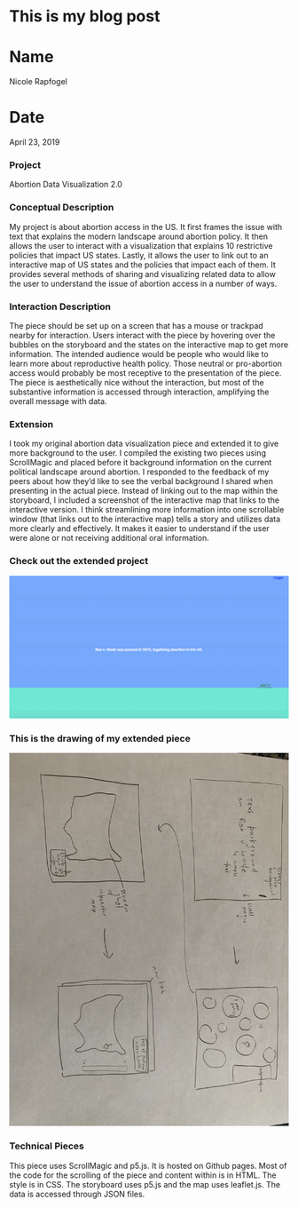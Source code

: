# This is my blog post

# Name
Nicole Rapfogel

# Date
April 23, 2019

### Project
Abortion Data Visualization 2.0

### Conceptual Description
My project is about abortion access in the US. It first frames the issue with text that explains the modern landscape around abortion policy. It then allows the user to interact with a visualization that explains 10 restrictive policies that impact US states. Lastly, it allows the user to link out to an interactive map of US states and the policies that impact each of them. It provides several methods of sharing and visualizing related data to allow the user to understand the issue of abortion access in a number of ways. 

### Interaction Description
The piece should be set up on a screen that has a mouse or trackpad nearby for interaction. Users interact with the piece by hovering over the bubbles on the storyboard and the states on the interactive map to get more information. The intended audience would be people who would like to learn more about reproductive health policy. Those neutral or pro-abortion access would probably be most receptive to the presentation of the piece. The piece is aesthetically nice without the interaction, but most of the substantive information is accessed through interaction, amplifying the overall message with data.

### Extension
I took my original abortion data visualization piece and extended it to give more background to the user. I compiled the existing two pieces using ScrollMagic and placed before it background information on the current political landscape around abortion. I responded to the feedback of my peers about how they’d like to see the verbal background I shared when presenting in the actual piece. Instead of linking out to the map within the storyboard, I included a screenshot of the interactive map that links to the interactive version. I think streamlining more information into one scrollable window (that links out to the interactive map) tells a story and utilizes data more clearly and effectively. It makes it easier to understand if the user were alone or not receiving additional oral information.

### Check out the extended project
![Extended project](images/extended.png?raw=true "Extended probkect")

### This is the drawing of my extended piece
![Drawing](images/drawing.jpeg?raw=true "Drawing")

### Technical Pieces
This piece uses ScrollMagic and p5.js. It is hosted on Github pages. Most of the code for the scrolling of the piece and content within is in HTML. The style is in CSS. The storyboard uses p5.js and the map uses leaflet.js. The data is accessed through JSON files. 